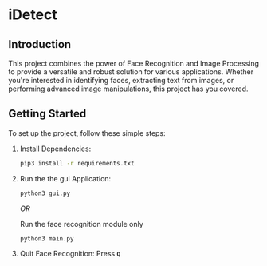 # iDetect

## Introduction

This project combines the power of Face Recognition and Image Processing to provide a versatile and robust solution for various applications. Whether you're interested in identifying faces, extracting text from images, or performing advanced image manipulations, this project has you covered.

## Getting Started

To set up the project, follow these simple steps:

1. Install Dependencies:
   ```bash
   pip3 install -r requirements.txt
   ```

2. Run the the gui Application:
    ```bash
   python3 gui.py
   ```
   <i>OR</i>

   Run the face recognition module only
   ```bash
   python3 main.py
   ```
3. Quit Face Recognition: Press <b>`Q`</b>


<!-- ## Features

### 1. Face Recognition

The Face Recognition module allows you to identify and analyze faces in images. Whether you're building a security system or creating fun applications, this feature provides a foundation for various face-related tasks.

### 2. Optical Character Recognition (OCR)

Unlock the potential of extracting text from images with the OCR module. From digitizing documents to automating data entry, this feature can be a game-changer for applications requiring text recognition.

### 3. Image Processing

The Image Processing capabilities of this project open up a world of creative possibilities. Apply filters, enhance colors, or manipulate images to suit your needs. The intuitive interface makes it easy to experiment and achieve the desired visual effects.

## Usage

1. **Face Recognition:**
   - Simply provide an image containing faces, and the system will identify and analyze them.
   - Explore additional features like emotion detection, age estimation, and gender classification for a comprehensive analysis.

2. **OCR:**
   - Supply an image with text, and the OCR module will extract and present the text data.
   - Utilize this feature for document scanning, automating data entry, or extracting information from images.

3. **Image Processing:**
   - Experiment with various filters, color adjustments, and transformations to enhance or stylize images.
   - Intuitive controls make it easy to visualize and apply changes in real-time.
 -->

